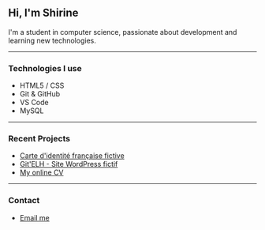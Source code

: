 ## Hi, I'm Shirine

I'm a student in computer science, passionate about development and learning new technologies.

---

### Technologies I use

- HTML5 / CSS
- Git & GitHub
- VS Code
- MySQL

---

### Recent Projects

- [Carte d'identité française fictive](https://el-hani4.github.io/id-card-html-css/index.html)
- [Git'ELH - Site WordPress fictif](https://shirineelhani-rgpio.wordpress.com/)
- [My online CV](https://el-hani4.github.io/mon-cv/)

---

### Contact

- [Email me](mailto:shirine.ehi@gmail.com)
